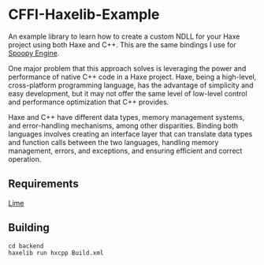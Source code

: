 # CFFI-Haxelib-Example
An example library to learn how to create a custom NDLL for your Haxe project using both Haxe and C++. This are the same bindings I use for [Spoopy Engine](https://github.com/Project-Ever-Changing/spoopy).

One major problem that this approach solves is leveraging the power and performance of native C++ code in a Haxe project. Haxe, being a high-level, cross-platform programming language, has the advantage of simplicity and easy development, but it may not offer the same level of low-level control and performance optimization that C++ provides.

Haxe and C++ have different data types, memory management systems, and error-handling mechanisms, among other disparities. Binding both languages involves creating an interface layer that can translate data types and function calls between the two languages, handling memory management, errors, and exceptions, and ensuring efficient and correct operation.

## Requirements
[Lime](https://lib.haxe.org/p/lime/)


## Building

    cd backend
    haxelib run hxcpp Build.xml
